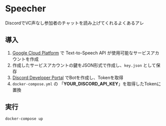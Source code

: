 # Speecher
DiscordでVC声なし参加者のチャットを読み上げてくれるよくあるアレ

## 導入
1. [Google Cloud Platform](https://console.cloud.google.com) で Text-to-Speech API が使用可能なサービスアカウントを作成
2. 作成したサービスアカウントの鍵をJSON形式で作成し、`key.json` として保存
3. [Discord Developer Portal](https://discord.com/developers) でBotを作成し、Tokenを取得
4. `docker-compose.yml` の 「__YOUR_DISCORD_API_KEY__」を取得したTokenに置換

## 実行
```sh
docker-compose up
```
